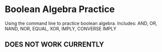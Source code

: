 # Boolean Algebra Practice
Using the command line to practice boolean algebra.
Includes:
AND, OR, NAND, NOR, EQUAL, XOR, IMPLY, CONVERSE IMPLY
<h2>DOES NOT WORK CURRENTLY</h2>
